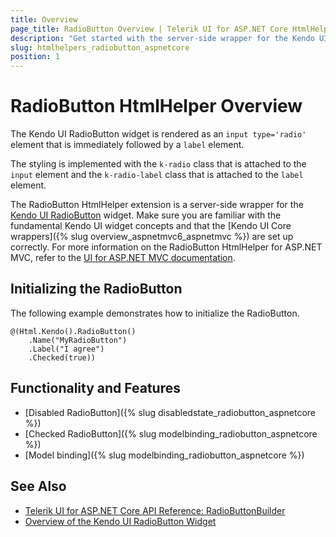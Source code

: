 ```yaml
---
title: Overview
page_title: RadioButton Overview | Telerik UI for ASP.NET Core HtmlHelpers
description: "Get started with the server-side wrapper for the Kendo UI RadioButton for ASP.NET MVC."
slug: htmlhelpers_radiobutton_aspnetcore
position: 1
---
```


# RadioButton HtmlHelper Overview

The Kendo UI RadioButton widget is rendered as an `input type='radio'` element that is immediately followed by a `label` element.

The styling is implemented with the `k-radio` class that is attached to the `input` element and the `k-radio-label` class that is attached to the `label` element.

The RadioButton HtmlHelper extension is a server-side wrapper for the [Kendo UI RadioButton](http://demos.telerik.com/kendo-ui/styling/radios) widget. Make sure you are familiar with the fundamental Kendo UI widget concepts and that the [Kendo UI Core wrappers]({% slug overview_aspnetmvc6_aspnetmvc %}) are set up correctly. For more information on the RadioButton HtmlHelper for ASP.NET MVC, refer to the [UI for ASP.NET MVC documentation](https://docs.telerik.com/aspnet-mvc/helpers/radiobutton/overview).

## Initializing the RadioButton

The following example demonstrates how to initialize the RadioButton.

    @(Html.Kendo().RadioButton()
        .Name("MyRadioButton")
        .Label("I agree")
        .Checked(true))

## Functionality and Features

* [Disabled RadioButton]({% slug disabledstate_radiobutton_aspnetcore %})
* [Checked RadioButton]({% slug modelbinding_radiobutton_aspnetcore %})
* [Model binding]({% slug modelbinding_radiobutton_aspnetcore %})

## See Also

* [Telerik UI for ASP.NET Core API Reference: RadioButtonBuilder](https://docs.telerik.com/aspnet-core/api/Kendo.Mvc.UI.Fluent/RadioButtonBuilder)
* [Overview of the Kendo UI RadioButton Widget](http://docs.telerik.com/kendo-ui/styles-and-layout/appearance-styling#customize-checkboxes-and-radio-buttons)
